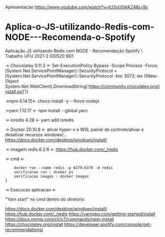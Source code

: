 Apresentação https://www.youtube.com/watch?v=tU3oU0jkKZ4&t=9s

# Aplica-o-JS-utilizando-Redis-com-NODE---Recomenda-o-Spotify
Aplicação JS utilizando Redis com NODE - Recomendação Spotify \\ Trabalho UFU 2021-2 GSI520  BD1 

-> Chocolatey 0.11.2 <-
Set-ExecutionPolicy Bypass -Scope Process -Force; [System.Net.ServicePointManager]::SecurityProtocol = [System.Net.ServicePointManager]::SecurityProtocol -bor 3072; iex ((New-Object System.Net.WebClient).DownloadString('https://community.chocolatey.org/install.ps1'))

->npm 6.14.15<-
choco install -y --force nodejs

->yarn 1.12.17 <-
npm install --global yarn

-> ioredis 4.28 <-
yarn add ioredis

-> Docker 20.10.8 <-
ativar hyper-v e WSL 
painel de controle/ativar e desativar recursos windows/...
https://docs.docker.com/desktop/windows/install/ 

-> imagem redis 6.2.6 <-
https://hub.docker.com/_/redis

-> cmd <-
	
		docker run --name redis -p 6379:6379 -d redis
		verificacao run : dcoker ps
		verificacao images : docker images
	{
	
-> Execucao aplicacao <-

"Yarn start" no cmd dentro do diretorio 





https://docs.docker.com/desktop/windows/install/ 
https://hub.docker.com/_/redis
https://yarnpkg.com/getting-started/install
https://docs.npmjs.com/cli/v7/commands/npm-install
https://chocolatey.org/install
https://developer.spotify.com/console/get-recommendations/



